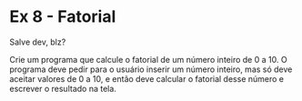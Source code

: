 # Ex 8 - Fatorial

Salve dev, blz?

Crie um programa que calcule o fatorial de um número inteiro de 0 a 10. O programa deve pedir para o usuário inserir um número inteiro, mas só deve aceitar valores de 0 a 10, e então deve calcular o fatorial desse número e escrever o resultado na tela.